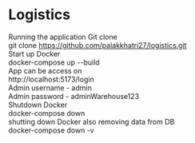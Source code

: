 # Logistics

Running the application
Git clone <br>
git clone https://github.com/palakkhatri27/logistics.git <br>
Start up Docker <br>
docker-compose up --build <br>
App can be access on <br>
http://localhost:5173/login <br>
Admin username - admin <br>
Admin password - adminWarehouse123 <br>
Shutdown Docker <br>
docker-compose down <br>
shutting down Docker also removing data from DB <br>
docker-compose down -v <br>
